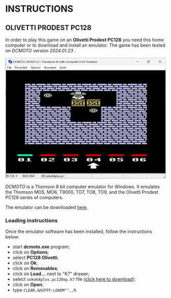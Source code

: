 # INSTRUCTIONS

## OLIVETTI PRODEST PC128

In order to play this game on an **Olivetti Prodest PC128** you need this home computer or to download and install an emulator. The game has been tested on *DCMOTO version 2024.01.23* .

![example of running](../pictures/pc128op-game.png)

*DCMOTO* is a Thomson 8 bit computer emulator for Windows. It emulates the Thomson MO5, MO6, T9000, TO7, TO8, TO9, and the Olivetti Prodest PC128 series of computers. 

The emulator can be downloaded [here](http://dcmoto.free.fr/emulateur/index.html).

### Loading instructions

Once the emulator software has been installed, follow the instructions below:
 - start **dcmoto.exe** program;
 - click on **Options**;
 - select **PC128 Olivetti**;
 - click on **Ok**;
 - click on **Removables**;
 - click on **Load...** next to "K7" drawer;
 - select <code>soko64plus.pc128op.k7</code> file ([click here to download](https://spotlessmind1975.itch.io/soko64plus));
 - click on **Open**;
 - type <code>CLEAR,&H2FFF:LOADM"",,R</code>.
